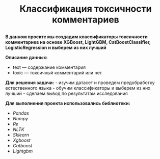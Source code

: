 # <p style="text-align: center;"> Классификация токсичности комментариев </p>

**В данном проекте мы создадим классификаторы токсичности комментариев на основе XGBoost, LightGBM, CatBoostClassifier, LogisticRegression и выберем из них лучший**

**Описание данных:**
- text — содержание комментария 
- toxic — токсичный комментарий или нет
    
**Для решения задачи:** 
    - изучим датасет и проведем предобработку естественного языка
    - обучим классификаторы и выберем из них лучший
    - сделаем вывод по результатам исследования


**Для выполнения проекта использовались библиотеки:**  
- *Pandas*  
- *Numpy*    
- *Re*  
- *NLTK*  
- *Sklearn*  
- *Xgboost*  
- *Catboost*  
- *Lightgbm*  


```python

```
